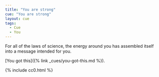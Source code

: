 ```yaml
---
title: "You are strong"
cue: "You are strong"
layout: cue
tags:
  - Cue
  - You
---
```


For all of the laws of science, the energy around you has assembled itself into a message intended for you.

[You got this]({% link _cues/you-got-this.md %}).

{% include cc0.html %}